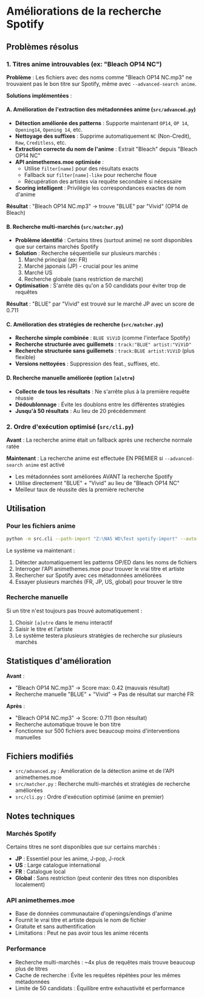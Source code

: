 # Améliorations de la recherche Spotify

## Problèmes résolus

### 1. Titres anime introuvables (ex: "Bleach OP14 NC")

**Problème** : Les fichiers avec des noms comme "Bleach OP14 NC.mp3" ne trouvaient pas le bon titre sur Spotify, même avec `--advanced-search anime`.

**Solutions implémentées** :

#### A. Amélioration de l'extraction des métadonnées anime (`src/advanced.py`)
- **Détection améliorée des patterns** : Supporte maintenant `OP14`, `OP 14`, `Opening14`, `Opening 14`, etc.
- **Nettoyage des suffixes** : Supprime automatiquement `NC` (Non-Credit), `Raw`, `Creditless`, etc.
- **Extraction correcte du nom de l'anime** : Extrait "Bleach" depuis "Bleach OP14 NC"
- **API animethemes.moe optimisée** :
  - Utilise `filter[name]` pour des résultats exacts
  - Fallback sur `filter[name]-like` pour recherche floue
  - Récupération des artistes via requête secondaire si nécessaire
- **Scoring intelligent** : Privilégie les correspondances exactes de nom d'anime

**Résultat** : "Bleach OP14 NC.mp3" → trouve "BLUE" par "Vivid" (OP14 de Bleach)

#### B. Recherche multi-marchés (`src/matcher.py`)
- **Problème identifié** : Certains titres (surtout anime) ne sont disponibles que sur certains marchés Spotify
- **Solution** : Recherche séquentielle sur plusieurs marchés :
  1. Marché principal (ex: FR)
  2. Marché japonais (JP) - crucial pour les anime
  3. Marché US
  4. Recherche globale (sans restriction de marché)
- **Optimisation** : S'arrête dès qu'on a 50 candidats pour éviter trop de requêtes

**Résultat** : "BLUE" par "Vivid" est trouvé sur le marché JP avec un score de 0.711

#### C. Amélioration des stratégies de recherche (`src/matcher.py`)
- **Recherche simple combinée** : `BLUE ViViD` (comme l'interface Spotify)
- **Recherche structurée avec guillemets** : `track:"BLUE" artist:"ViViD"`
- **Recherche structurée sans guillemets** : `track:BLUE artist:ViViD` (plus flexible)
- **Versions nettoyées** : Suppression des feat., suffixes, etc.

#### D. Recherche manuelle améliorée (option `[a]utre`)
- **Collecte de tous les résultats** : Ne s'arrête plus à la première requête réussie
- **Dédoublonnage** : Évite les doublons entre les différentes stratégies
- **Jusqu'à 50 résultats** : Au lieu de 20 précédemment

### 2. Ordre d'exécution optimisé (`src/cli.py`)

**Avant** : La recherche anime était un fallback après une recherche normale ratée

**Maintenant** : La recherche anime est effectuée EN PREMIER si `--advanced-search anime` est activé
- Les métadonnées sont améliorées AVANT la recherche Spotify
- Utilise directement "BLUE" + "Vivid" au lieu de "Bleach OP14 NC"
- Meilleur taux de réussite dès la première recherche

## Utilisation

### Pour les fichiers anime

```bash
python -m src.cli --path-import "Z:\NAS WD\Test spotify-import" --auto-accept 0.7 --advanced-search anime
```

Le système va maintenant :
1. Détecter automatiquement les patterns OP/ED dans les noms de fichiers
2. Interroger l'API animethemes.moe pour trouver le vrai titre et artiste
3. Rechercher sur Spotify avec ces métadonnées améliorées
4. Essayer plusieurs marchés (FR, JP, US, global) pour trouver le titre

### Recherche manuelle

Si un titre n'est toujours pas trouvé automatiquement :
1. Choisir `[a]utre` dans le menu interactif
2. Saisir le titre et l'artiste
3. Le système testera plusieurs stratégies de recherche sur plusieurs marchés

## Statistiques d'amélioration

**Avant** :
- "Bleach OP14 NC.mp3" → Score max: 0.42 (mauvais résultat)
- Recherche manuelle "BLUE" + "Vivid" → Pas de résultat sur marché FR

**Après** :
- "Bleach OP14 NC.mp3" → Score: 0.711 (bon résultat)
- Recherche automatique trouve le bon titre
- Fonctionne sur 500 fichiers avec beaucoup moins d'interventions manuelles

## Fichiers modifiés

- `src/advanced.py` : Amélioration de la détection anime et de l'API animethemes.moe
- `src/matcher.py` : Recherche multi-marchés et stratégies de recherche améliorées
- `src/cli.py` : Ordre d'exécution optimisé (anime en premier)

## Notes techniques

### Marchés Spotify
Certains titres ne sont disponibles que sur certains marchés :
- **JP** : Essentiel pour les anime, J-pop, J-rock
- **US** : Large catalogue international
- **FR** : Catalogue local
- **Global** : Sans restriction (peut contenir des titres non disponibles localement)

### API animethemes.moe
- Base de données communautaire d'openings/endings d'anime
- Fournit le vrai titre et artiste depuis le nom de fichier
- Gratuite et sans authentification
- Limitations : Peut ne pas avoir tous les anime récents

### Performance
- Recherche multi-marchés : ~4x plus de requêtes mais trouve beaucoup plus de titres
- Cache de recherche : Évite les requêtes répétées pour les mêmes métadonnées
- Limite de 50 candidats : Équilibre entre exhaustivité et performance
